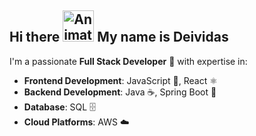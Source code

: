 ## Hi there <img src="https://iam-weijie.github.io/wave/hand-emoji.svg" alt="Animated Emoji" width="50" height="50"> My name is Deividas
I'm a passionate **Full Stack Developer** 🚀 with expertise in:
- **Frontend Development**: JavaScript 📜, React ⚛️
- **Backend Development**: Java ☕, Spring Boot 🍃
- **Database**: SQL 🗄️
- **Cloud Platforms**: AWS ☁️

<!-- ![languages](https://github.com/Elorts/Elorts/blob/main/invertedGitHub.png?raw=true)
<!-- ![languages](https://github.com/Elorts/Elorts/blob/main/GitHubProfile.png?raw=true)
<!--
**Elorts/Elorts** is a ✨ _special_ ✨ repository because its `README.md` (this file) appears on your GitHub profile.

Here are some ideas to get you started:

- 🔭 I’m currently working on ...
- 🌱 I’m currently learning ...
- 👯 I’m looking to collaborate on ...
- 🤔 I’m looking for help with ...
- 💬 Ask me about ...
- 📫 How to reach me: ...
- 😄 Pronouns: ...
- ⚡ Fun fact: ...
-->
